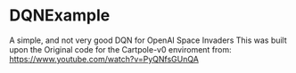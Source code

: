 # DQNExample
A simple, and not very good DQN for OpenAI Space Invaders
This was built upon the Original code for the Cartpole-v0 enviroment from: https://www.youtube.com/watch?v=PyQNfsGUnQA
